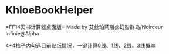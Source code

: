 # KhloeBookHelper
=FF14天书计算器桌面版= Made by 艾丝珀莉斯@幻影群岛/Noirceur Infinie@Alpha

4*4格子内勾选目前贴纸情况，一键计算0线、1线、2线、3线概率
